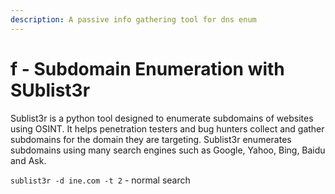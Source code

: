 ```yaml
---
description: A passive info gathering tool for dns enum
---
```


# f - Subdomain Enumeration with SUblist3r

Sublist3r is a python tool designed to enumerate subdomains of websites using OSINT. It helps penetration testers and bug hunters collect and gather subdomains for the domain they are targeting. Sublist3r enumerates subdomains using many search engines such as Google, Yahoo, Bing, Baidu and Ask.

`sublist3r -d ine.com -t 2` - normal search

















